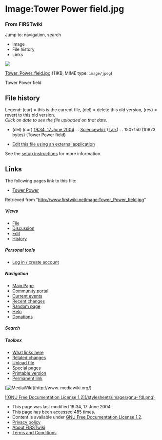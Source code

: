 

# Image:Tower Power field.jpg

### From FIRSTwiki

Jump to: navigation, search

  * Image
  * File history
  * Links

![](/media/a/af/Tower_Power_field.jpg)

[Tower_Power_field.jpg](/media/a/af/Tower_Power_field.jpg "Tower Power
field.jpg" ) (11KB, MIME type: `image/jpeg`)

Tower Power field

## File history

Legend: (cur) = this is the current file, (del) = delete this old version,
(rev) = revert to this old version.  
_Click on date to see the file uploaded on that date_.

  * (del) (cur) [19:34, 17 June 2004](/media/a/af/Tower_Power_field.jpg "/media/a/af/Tower Power field.jpg" ) . . [Sciencewhiz](User:Sciencewhiz "User:Sciencewhiz" ) ([Talk](/index.php?title=User_talk:Sciencewhiz&action=edit "User talk:Sciencewhiz" )) . . 150x150 (10973 bytes) (Tower Power field)
  

  * [Edit this file using an external application](/index.php?title=Image:Tower_Power_field.jpg&action=edit&externaledit=true&mode=file "Image:Tower Power field.jpg" )

See the [setup
instructions](http://meta.wikimedia.org/wiki/Help:External_editors
"http://meta.wikimedia.org/wiki/Help:External_editors" ) for more information.

## Links

The following pages link to this file:

  * [Tower Power](Tower_Power "Tower Power" )

Retrieved from
"<http://www.firstwiki.netImage:Tower_Power_field.jpg>"

##### Views

  * [File](Image:Tower_Power_field.jpg)
  * [Discussion](/index.php?title=Image_talk:Tower_Power_field.jpg&action=edit)
  * [Edit](/index.php?title=Image:Tower_Power_field.jpg&action=edit)
  * [History](/index.php?title=Image:Tower_Power_field.jpg&action=history)

##### Personal tools

  * [Log in / create account](/index.php?title=Special:Userlogin&returnto=Image:Tower_Power_field.jpg)

[](Main_Page "Main Page" )

##### Navigation

  * [Main Page](Main_Page)
  * [Community portal](FIRSTwiki:Community_portal)
  * [Current events](Current_events)
  * [Recent changes](Special:Recentchanges)
  * [Random page](Special:Random)
  * [Help](FIRSTwiki:Help)
  * [Donations](FIRSTwiki:Site_support)

##### Search



##### Toolbox

  * [What links here](Special:Whatlinkshere/Image:Tower_Power_field.jpg)
  * [Related changes](Special:Recentchangeslinked/Image:Tower_Power_field.jpg)
  * [Upload file](Special:Upload)
  * [Special pages](Special:Specialpages)
  * [Printable version](/index.php?title=Image:Tower_Power_field.jpg&printable=yes)
  * [Permanent link](/index.php?title=Image:Tower_Power_field.jpg&oldid=39560)

[![MediaWiki](/skins/common/images/poweredby_mediawiki_88x31.png)](http://www.
mediawiki.org/)

[![GNU Free Documentation License 1.2](/stylesheets/images/gnu-
fdl.png)](http://www.gnu.org/copyleft/fdl.html)

  * This page was last modified 19:34, 17 June 2004.
  * This page has been accessed 485 times.
  * Content is available under [GNU Free Documentation License 1.2](http://www.gnu.org/copyleft/fdl.html "http://www.gnu.org/copyleft/fdl.html" ).
  * [Privacy policy](FIRSTwiki:Privacy_policy "FIRSTwiki:Privacy policy" )
  * [About FIRSTwiki](FIRSTwiki:About "FIRSTwiki:About" )
  * [Terms and Conditions](FIRSTwiki:Terms_and_conditions "FIRSTwiki:Terms and conditions" )

